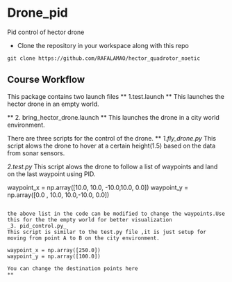 # Drone_pid
Pid control of hector drone
* Clone the repository in your workspace along with this repo
```
git clone https://github.com/RAFALAMAO/hector_quadrotor_noetic
```

## Course Workflow
This package contains two launch files
**
1.test.launch
**
This launches the hector drone in an empty world.

**
2. bring_hector_drone.launch
**
This launches the drone in a city world environment.


There are three scripts for the control of the drone.
**
_1.fly_drone.py_
This script alows the drone to hover at a certain height(1.5) based on the data from sonar sensors.

_2.test.py_
This script alows the drone to follow a list of waypoints and land on the last waypoint using PID.

waypoint_x = np.array([10.0, 10.0, -10.0,10.0, 0.0])
waypoint_y = np.array([0.0 , 10.0, 10.0,-10.0, 0.0])
``` 

the above list in the code can be modified to change the waypoints.Use this for the the empty world for better visualization
_3. pid_control.py_
This script is similar to the test.py file ,it is just setup for moving from point A to B on the city environment.
```
    waypoint_x = np.array([250.0])
    waypoint_y = np.array([100.0])
```
You can change the destination points here 
**
